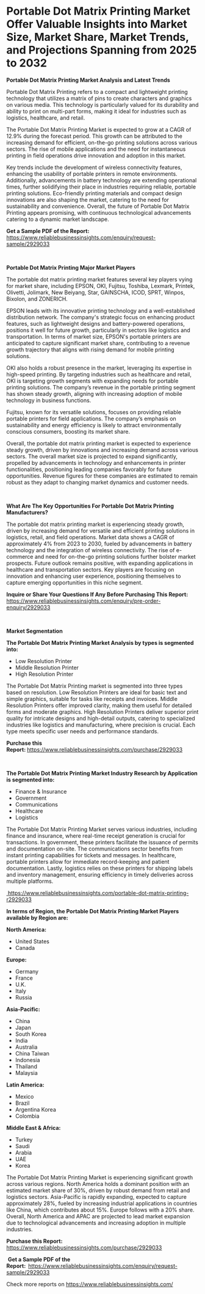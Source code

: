 <p><h1>Portable Dot Matrix Printing Market Offer Valuable Insights into Market Size, Market Share, Market Trends, and Projections Spanning from 2025 to 2032</h1></p><p><strong>Portable Dot Matrix Printing Market Analysis and Latest Trends</strong></p>
<p><p>Portable Dot Matrix Printing refers to a compact and lightweight printing technology that utilizes a matrix of pins to create characters and graphics on various media. This technology is particularly valued for its durability and ability to print on multi-part forms, making it ideal for industries such as logistics, healthcare, and retail.</p><p>The Portable Dot Matrix Printing Market is expected to grow at a CAGR of 12.9% during the forecast period. This growth can be attributed to the increasing demand for efficient, on-the-go printing solutions across various sectors. The rise of mobile applications and the need for instantaneous printing in field operations drive innovation and adoption in this market. </p><p>Key trends include the development of wireless connectivity features, enhancing the usability of portable printers in remote environments. Additionally, advancements in battery technology are extending operational times, further solidifying their place in industries requiring reliable, portable printing solutions. Eco-friendly printing materials and compact design innovations are also shaping the market, catering to the need for sustainability and convenience. Overall, the future of Portable Dot Matrix Printing appears promising, with continuous technological advancements catering to a dynamic market landscape.</p></p>
<p><strong>Get a Sample PDF of the Report:&nbsp;</strong> <a href="https://www.reliablebusinessinsights.com/enquiry/request-sample/2929033?utm_campaign=3051&utm_medium=2&utm_source=Github&utm_content=ia&utm_term=12032025&utm_id=portable-dot-matrix-printing">https://www.reliablebusinessinsights.com/enquiry/request-sample/2929033</a></p>
<p>&nbsp;</p>
<p><strong>Portable Dot Matrix Printing Major Market Players</strong></p>
<p><p>The portable dot matrix printing market features several key players vying for market share, including EPSON, OKI, Fujitsu, Toshiba, Lexmark, Printek, Olivetti, Jolimark, New Beiyang, Star, GAINSCHA, ICOD, SPRT, Winpos, Bixolon, and ZONERICH. </p><p>EPSON leads with its innovative printing technology and a well-established distribution network. The company's strategic focus on enhancing product features, such as lightweight designs and battery-powered operations, positions it well for future growth, particularly in sectors like logistics and transportation. In terms of market size, EPSON's portable printers are anticipated to capture significant market share, contributing to a revenue growth trajectory that aligns with rising demand for mobile printing solutions.</p><p>OKI also holds a robust presence in the market, leveraging its expertise in high-speed printing. By targeting industries such as healthcare and retail, OKI is targeting growth segments with expanding needs for portable printing solutions. The company’s revenue in the portable printing segment has shown steady growth, aligning with increasing adoption of mobile technology in business functions.</p><p>Fujitsu, known for its versatile solutions, focuses on providing reliable portable printers for field applications. The company’s emphasis on sustainability and energy efficiency is likely to attract environmentally conscious consumers, boosting its market share. </p><p>Overall, the portable dot matrix printing market is expected to experience steady growth, driven by innovations and increasing demand across various sectors. The overall market size is projected to expand significantly, propelled by advancements in technology and enhancements in printer functionalities, positioning leading companies favorably for future opportunities. Revenue figures for these companies are estimated to remain robust as they adapt to changing market dynamics and customer needs.</p></p>
<p>&nbsp;</p>
<p><strong>What Are The Key Opportunities For Portable Dot Matrix Printing Manufacturers?</strong></p>
<p><p>The portable dot matrix printing market is experiencing steady growth, driven by increasing demand for versatile and efficient printing solutions in logistics, retail, and field operations. Market data shows a CAGR of approximately 4% from 2023 to 2030, fueled by advancements in battery technology and the integration of wireless connectivity. The rise of e-commerce and need for on-the-go printing solutions further bolster market prospects. Future outlook remains positive, with expanding applications in healthcare and transportation sectors. Key players are focusing on innovation and enhancing user experience, positioning themselves to capture emerging opportunities in this niche segment.</p></p>
<p><strong>Inquire or Share Your Questions If Any Before Purchasing This Report:</strong> <a href="https://www.reliablebusinessinsights.com/enquiry/pre-order-enquiry/2929033?utm_campaign=3051&utm_medium=2&utm_source=Github&utm_content=ia&utm_term=12032025&utm_id=portable-dot-matrix-printing">https://www.reliablebusinessinsights.com/enquiry/pre-order-enquiry/2929033</a></p>
<p>&nbsp;</p>
<p><strong>Market Segmentation</strong></p>
<p><strong>The Portable Dot Matrix Printing Market Analysis by types is segmented into:</strong></p>
<p><ul><li>Low Resolution Printer</li><li>Middle Resolution Printer</li><li>High Resolution Printer</li></ul></p>
<p><p>The Portable Dot Matrix Printing market is segmented into three types based on resolution. Low Resolution Printers are ideal for basic text and simple graphics, suitable for tasks like receipts and invoices. Middle Resolution Printers offer improved clarity, making them useful for detailed forms and moderate graphics. High Resolution Printers deliver superior print quality for intricate designs and high-detail outputs, catering to specialized industries like logistics and manufacturing, where precision is crucial. Each type meets specific user needs and performance standards.</p></p>
<p><strong>Purchase this Report:&nbsp;</strong><a href="https://www.reliablebusinessinsights.com/purchase/2929033?utm_campaign=3051&utm_medium=2&utm_source=Github&utm_content=ia&utm_term=12032025&utm_id=portable-dot-matrix-printing">https://www.reliablebusinessinsights.com/purchase/2929033</a></p>
<p>&nbsp;</p>
<p><strong>The Portable Dot Matrix Printing Market Industry Research by Application is segmented into:</strong></p>
<p><ul><li>Finance & Insurance</li><li>Government</li><li>Communications</li><li>Healthcare</li><li>Logistics</li></ul></p>
<p><p>The Portable Dot Matrix Printing Market serves various industries, including finance and insurance, where real-time receipt generation is crucial for transactions. In government, these printers facilitate the issuance of permits and documentation on-site. The communications sector benefits from instant printing capabilities for tickets and messages. In healthcare, portable printers allow for immediate record-keeping and patient documentation. Lastly, logistics relies on these printers for shipping labels and inventory management, ensuring efficiency in timely deliveries across multiple platforms.</p></p>
<p><a href="https://www.reliablebusinessinsights.com/portable-dot-matrix-printing-r2929033?utm_campaign=3051&utm_medium=2&utm_source=Github&utm_content=ia&utm_term=12032025&utm_id=portable-dot-matrix-printing">&nbsp;https://www.reliablebusinessinsights.com/portable-dot-matrix-printing-r2929033</a></p>
<p><strong>In terms of Region, the Portable Dot Matrix Printing Market Players available by Region are:</strong></p>
<p>
    <p> <strong> North America: </strong>
        <ul>
            <li>United States</li>
            <li>Canada</li>
        </ul>
        </p> 
    <p> <strong> Europe: </strong>
        <ul>
            <li>Germany</li>
            <li>France</li>
            <li>U.K.</li>
            <li>Italy</li>
            <li>Russia</li>
        </ul>
        </p> 
    <p> <strong> Asia-Pacific: </strong>
        <ul>
            <li>China</li>
            <li>Japan</li>
            <li>South Korea</li>
            <li>India</li>
            <li>Australia</li>
            <li>China Taiwan</li>
            <li>Indonesia</li>
            <li>Thailand</li>
            <li>Malaysia</li>
        </ul>
        </p> 
    <p> <strong> Latin America: </strong>
        <ul>
            <li>Mexico</li>
            <li>Brazil</li>
            <li>Argentina Korea</li>
            <li>Colombia</li>
        </ul>
        </p> 
    <p> <strong> Middle East & Africa: </strong>
        <ul>
            <li>Turkey</li>
            <li>Saudi</li>
            <li>Arabia</li>
            <li>UAE</li>
            <li>Korea</li>
        </ul>
    </p>
    </p>
<p><p>The Portable Dot Matrix Printing Market is experiencing significant growth across various regions. North America holds a dominant position with an estimated market share of 30%, driven by robust demand from retail and logistics sectors. Asia-Pacific is rapidly expanding, expected to capture approximately 28%, fueled by increasing industrial applications in countries like China, which contributes about 15%. Europe follows with a 20% share. Overall, North America and APAC are projected to lead market expansion due to technological advancements and increasing adoption in multiple industries.</p></p>
<p><strong>Purchase this Report: </strong><a href="https://www.reliablebusinessinsights.com/purchase/2929033?utm_campaign=3051&utm_medium=2&utm_source=Github&utm_content=ia&utm_term=12032025&utm_id=portable-dot-matrix-printing">https://www.reliablebusinessinsights.com/purchase/2929033</a></p>
<p>&nbsp;<strong>Get a Sample PDF of the Report:&nbsp;&nbsp;</strong><a href="https://www.reliablebusinessinsights.com/enquiry/request-sample/2929033?utm_campaign=3051&utm_medium=2&utm_source=Github&utm_content=ia&utm_term=12032025&utm_id=portable-dot-matrix-printing">https://www.reliablebusinessinsights.com/enquiry/request-sample/2929033</a></p>
<p><strong></strong></p>
<p>Check more reports on <a href="https://www.reliablebusinessinsights.com/?utm_campaign=3051&utm_medium=2&utm_source=Github&utm_content=ia&utm_term=12032025&utm_id=portable-dot-matrix-printing">https://www.reliablebusinessinsights.com/</a></p>